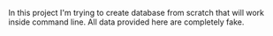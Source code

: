 In this project I'm trying to create database from scratch that will work inside command line.
All data provided here are completely fake.

